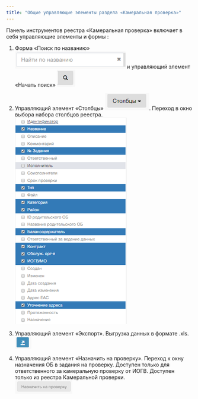 ```yaml
---
title: "Общие управляющие элементы раздела «Камеральная проверка»"
---
```


 
Панель инструментов реестра «Камеральная проверка» включает в себя управляющие элементы и формы :

1. Форма «Поиск по названию» ![](p1.PNG)
 и управляющий элемент «Начать поиск» ![](p2.PNG)  


2. Управляющий элемент «Столбцы» ![](p3.PNG). Переход в окно выбора набора столбцов реестра.  
![](p4.PNG)

3. Управляющий элемент «Экспорт». Выгрузка данных в формате .xls.  
![](p5.PNG)

4. Управляющий элемент «Назначить на проверку». Переход к окну назначения ОБ в задания на проверку. Доступен только для ответственного за камеральную проверку от ИОГВ. Доступен только из реестра Камеральной проверки.  
![](p6.PNG)
